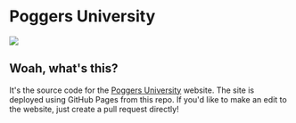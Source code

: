 # Poggers University

<span>
  <a href="https://poggers.university">
    <img src="https://img.shields.io/website?style=flat-square&url=https%3A%2F%2Fpoggers.university" />
  </a>
</span>

## Woah, what's this?

It's the source code for the <a href="https://poggers.university">Poggers University</a> website. The site is deployed using GitHub Pages from this repo. If you'd like to make an edit to the website, just create a pull request directly!
